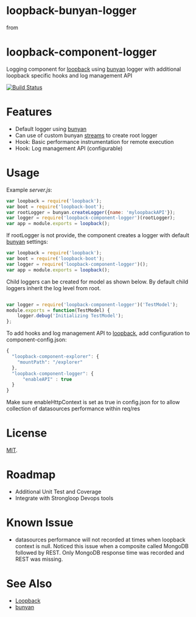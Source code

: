 # loopback-bunyan-logger 
from 
# loopback-component-logger 

Logging component for [loopback] using [bunyan] logger with additional loopback specific hooks and log management API


[![Build Status](https://travis-ci.org/saikatharryc/loopback-bunyan-looger.svg?branch=master)](https://travis-ci.org/saikatharryc/loopback-bunyan-looger)


# Features

- Default logger using [bunyan]
- Can use of custom bunyan [streams] to create root logger
- Hook: Basic performance instrumentation for remote execution
- Hook: Log management API (configurable)

# Usage

Example _server.js_:

```js
var loopback = require('loopback');
var boot = require('loopback-boot');
var rootLogger = bunyan.createLogger({name: 'myloopbackAPI'});
var logger = require('loopback-component-logger')(rootLogger);
var app = module.exports = loopback();

```

If rootLogger is not provide, the component creates a logger with default
 [bunyan] settings:

```js
var loopback = require('loopback');
var boot = require('loopback-boot');
var logger = require('loopback-component-logger')();
var app = module.exports = loopback();

```

Child loggers can be created for model as shown below. By default child loggers
inherit the log level from root.

```js

var logger = require('loopback-component-logger')('TestModel');
module.exports = function(TestModel) {
    logger.debug('Initializing TestModel');
};

```

To add hooks and log management API to [loopback], add configuration to component-config.json:

```js
{
  "loopback-component-explorer": {
    "mountPath": "/explorer"
  },
  "loopback-component-logger": {
      "enableAPI" : true
  }
}

```
Make sure enableHttpContext is set as true in config.json for to allow collection
 of datasources performance within req/res

# License

[MIT](./LICENSE).

# Roadmap
- Additional Unit Test and Coverage
- Integrate with Strongloop Devops tools

# Known Issue
- datasources performance will not recorded at times when loopback context is null. Noticed this issue when a composite called MongoDB followed by REST. Only MongoDB response time was recorded and REST was missing.

# See Also

- [Loopback][loopback]
- [bunyan][bunyan]

[bunyan]: https://github.com/trentm/node-bunyan
[loopback]: http://loopback.io
[streams]: https://github.com/trentm/node-bunyan#streams
